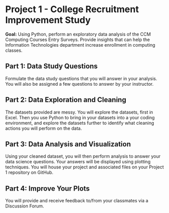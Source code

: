# Project 1 - College Recruitment Improvement Study

<b>Goal:</b> Using Python, perform an exploratory data analysis of the CCM Computing Courses Entry Surveys.  Provide insights that can help the Information Technologies department increase enrollment in computing classes.

## Part 1: Data Study Questions
Formulate the data study questions that you will answer in your analysis.  You will also be assigned a few questions to answer by your instructor. 

<h2>Part 2: Data Exploration and Cleaning</h2>
The datasets provided are messy.  You will explore the datasets, first in Excel. Then you use Python to bring in your datasets into a your coding environment, and explore the datasets further to identify what cleaning actions you will perform on the data.

<h2>Part 3: Data Analysis and Visualization</h2>
Using your cleaned dataset, you will then perform analysis to answer your data science questions.  Your answers will be displayed using plotting techniques.  You will house your project and associated files on your Project 1 repository on GitHub.

 <h2>Part 4: Improve Your Plots</h2>
 You will provide and receive feedback to/from your classmates via a Discussion Forum.
